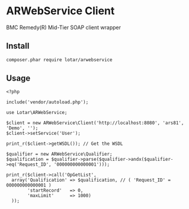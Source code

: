# ARWebService Client
BMC Remedy(R) Mid-Tier SOAP client wrapper


## Install

```.sh
composer.phar require lotar/arwebservice
```

## Usage

```.php
<?php

include('vendor/autoload.php');

use Lotar\ARWebService;

$client = new ARWebService\Client('http://localhost:8080', 'ars81', 'Demo', '');
$client->setService('User');

print_r($client->getWSDL()); // Get the WSDL

$qualifier = new ARWebService\Qualifier;
$qualification = $qualifier->parse($qualifier->andx($qualifier->eq('Request_ID', '000000000000001')));

print_r($client->call('OpGetList',
  array('Qualification' => $qualification, // ( 'Request_ID' = 000000000000001 )
        'startRecord'   => 0,
        'maxLimit'      => 1000)
  ));

```
